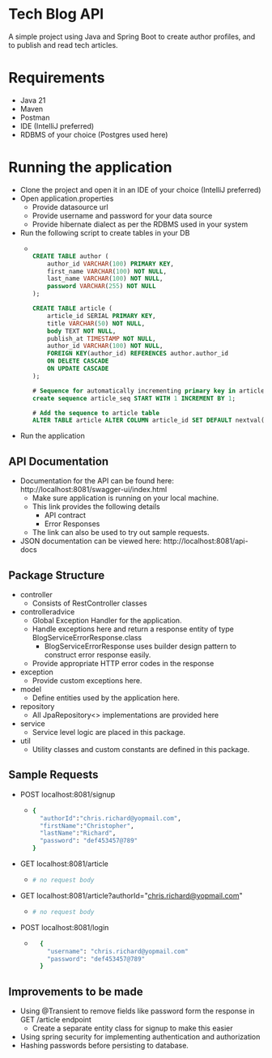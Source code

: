# Tech Blog API

A simple project using Java and Spring Boot to create author profiles, and to publish and read tech articles.


# Requirements
- Java 21
- Maven
- Postman
- IDE (IntelliJ preferred)
- RDBMS of your choice (Postgres used here)

# Running the application
- Clone the project and open it in an IDE of your choice (IntelliJ preferred)
- Open application.properties
  - Provide datasource url
  - Provide username and password for your data source
  - Provide hibernate dialect as per the RDBMS used in your system
- Run the following script to create tables in your DB
  - ```sql
    
    CREATE TABLE author (
        author_id VARCHAR(100) PRIMARY KEY,
        first_name VARCHAR(100) NOT NULL,
        last_name VARCHAR(100) NOT NULL,
        password VARCHAR(255) NOT NULL
    );
    
    CREATE TABLE article (
        article_id SERIAL PRIMARY KEY,
        title VARCHAR(50) NOT NULL,
        body TEXT NOT NULL,
        publish_at TIMESTAMP NOT NULL,
        author_id VARCHAR(100) NOT NULL,
        FOREIGN KEY(author_id) REFERENCES author.author_id
        ON DELETE CASCADE
        ON UPDATE CASCADE
    );
    
    # Sequence for automatically incrementing primary key in article table
    create sequence article_seq START WITH 1 INCREMENT BY 1;
    
    # Add the sequence to article table
    ALTER TABLE article ALTER COLUMN article_id SET DEFAULT nextval('article_seq');
    
    ```
- Run the application


## API Documentation
- Documentation for the API can be found here: http://localhost:8081/swagger-ui/index.html
  - Make sure application is running on your local machine.
  - This link provides the following details
    - API contract
    - Error Responses
  - The link can also be used to try out sample requests.
- JSON documentation can be viewed here: http://localhost:8081/api-docs


## Package Structure
- controller
  - Consists of RestController classes
- controlleradvice
  - Global Exception Handler for the application.
  - Handle exceptions here and return a response entity of type BlogServiceErrorResponse.class
    - BlogServiceErrorResponse uses builder design pattern to construct error response easily.
  - Provide appropriate HTTP error codes in the response
- exception
  - Provide custom exceptions here.
- model
  - Define entities used by the application here.
- repository
  - All JpaRepository<> implementations are provided here
- service
  - Service level logic are placed in this package.
- util
  - Utility classes and custom constants are defined in this package.

## Sample Requests

- POST localhost:8081/signup 
  - ```bash
    {
      "authorId":"chris.richard@yopmail.com",
      "firstName":"Christopher",
      "lastName":"Richard",
      "password": "def453457@789"
    }
    ```

- GET localhost:8081/article
  - ```bash
    # no request body
    ```
    
- GET localhost:8081/article?authorId="chris.richard@yopmail.com"
  - ```bash
    # no request body
    ```
    
- POST localhost:8081/login
  - ```bash
      {
        "username": "chris.richard@yopmail.com"
        "password": "def453457@789"
      }
      ``` 

## Improvements to be made
- Using @Transient to remove fields like password form the response in GET /article endpoint
  - Create a separate entity class for signup to make this easier
- Using spring security for implementing authentication and authorization
- Hashing passwords before persisting to database.
